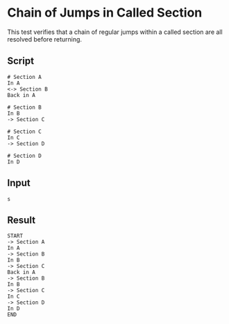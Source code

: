 # Chain of Jumps in Called Section

This test verifies that a chain of regular jumps within a called section are all resolved before returning.

## Script
```cuentitos
# Section A
In A
<-> Section B
Back in A

# Section B
In B
-> Section C

# Section C
In C
-> Section D

# Section D
In D
```

## Input
```input
s
```

## Result
```result
START
-> Section A
In A
-> Section B
In B
-> Section C
Back in A
-> Section B
In B
-> Section C
In C
-> Section D
In D
END
```
